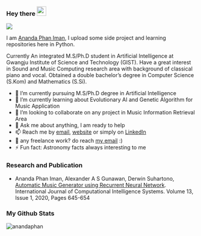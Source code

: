 ### Hey there <img src="https://media.giphy.com/media/hvRJCLFzcasrR4ia7z/giphy.gif" width="25px"> 

![](https://visitor-badge.glitch.me/badge?page_id=anandaphan.anandaphan)
<br/>

>
 I am [Ananda Phan Iman](https://anandaphan.com/), I upload some side project and learning repositories here in Python.
 
Currently An integrated M.S/Ph.D student in Artificial Intelligence at Gwangju Institute of Science and Technology (GIST). Have a great interest in Sound and Music Computing research area with background of classical piano and vocal. Obtained a double bachelor’s degree in Computer Science (S.Kom) and Mathematics (S.Si).


- 🔭 I’m currently pursuing M.S/Ph.D degree in Artificial Intelligence
- 🌱 I’m currently learning about Evolutionary AI and Genetic Algorithm for Music Application
- 👯 I’m looking to collaborate on any project in Music Information Retrieval Area
- 💬 Ask me about anything, I am ready to help
- 📫 Reach me by [email](mailto:hi@anandaphan.com), [website](https://anandaphan.com/) or simply on [LinkedIn](https://www.linkedin.com/in/ananda-phan-iman-9b293a13a/)
- 💼 any freelance work? do reach [my email](mailto:hi@anandaphan.com) :)
- ⚡ Fun fact: Astronomy facts always interesting to me


### Research and Publication
- Ananda Phan Iman, Alexander A S Gunawan, Derwin Suhartono, [Automatic Music Generator using Recurrent Neural Network](https://www.atlantis-press.com/journals/ijcis/125941516). 
  International Journal of Computational Intelligence Systems. 
  Volume 13, Issue 1, 2020, Pages 645-654
  
### My Github Stats


<p align="left"> <img src="https://github-readme-stats.vercel.app/api?username=anandaphan&show_icons=true&theme=dark" alt="anandaphan" />
